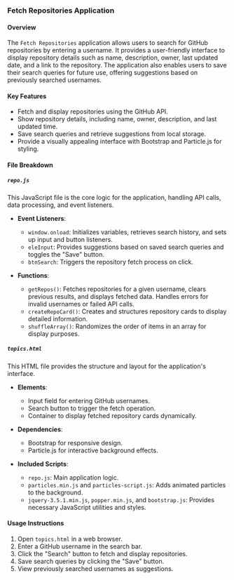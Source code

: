### Fetch Repositories Application

#### Overview

The `Fetch Repositories` application allows users to search for GitHub repositories by entering a username. It provides a user-friendly interface to display repository details such as name, description, owner, last updated date, and a link to the repository. The application also enables users to save their search queries for future use, offering suggestions based on previously searched usernames.

#### Key Features

- Fetch and display repositories using the GitHub API.
- Show repository details, including name, owner, description, and last updated time.
- Save search queries and retrieve suggestions from local storage.
- Provide a visually appealing interface with Bootstrap and Particle.js for styling.

#### File Breakdown

##### `repo.js`

This JavaScript file is the core logic for the application, handling API calls, data processing, and event listeners.

- **Event Listeners**:
  - `window.onload`: Initializes variables, retrieves search history, and sets up input and button listeners.
  - `eleInput`: Provides suggestions based on saved search queries and toggles the "Save" button.
  - `btnSearch`: Triggers the repository fetch process on click.

- **Functions**:
  - `getRepos()`: Fetches repositories for a given username, clears previous results, and displays fetched data. Handles errors for invalid usernames or failed API calls.
  - `createRepoCard()`: Creates and structures repository cards to display detailed information.
  - `shuffleArray()`: Randomizes the order of items in an array for display purposes.

##### `topics.html`

This HTML file provides the structure and layout for the application's interface.

- **Elements**:
  - Input field for entering GitHub usernames.
  - Search button to trigger the fetch operation.
  - Container to display fetched repository cards dynamically.

- **Dependencies**:
  - Bootstrap for responsive design.
  - Particle.js for interactive background effects.

- **Included Scripts**:
  - `repo.js`: Main application logic.
  - `particles.min.js` and `particles-script.js`: Adds animated particles to the background.
  - `jquery-3.5.1.min.js`, `popper.min.js`, and `bootstrap.js`: Provides necessary JavaScript utilities and styles.

#### Usage Instructions

1. Open `topics.html` in a web browser.
2. Enter a GitHub username in the search bar.
3. Click the "Search" button to fetch and display repositories.
4. Save search queries by clicking the "Save" button.
5. View previously searched usernames as suggestions.
